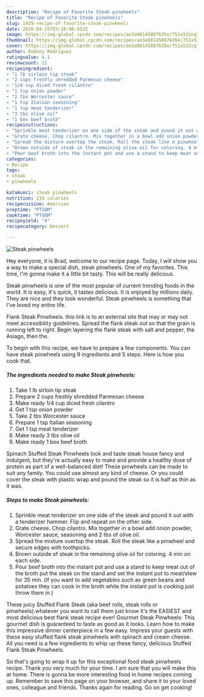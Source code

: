 ```yaml
---
description: "Recipe of Favorite Steak pinwheels"
title: "Recipe of Favorite Steak pinwheels"
slug: 1429-recipe-of-favorite-steak-pinwheels
date: 2020-04-25T03:28:08.652Z
image: https://img-global.cpcdn.com/recipes/ae3a98145887635e/751x532cq70/steak-pinwheels-recipe-main-photo.jpg
thumbnail: https://img-global.cpcdn.com/recipes/ae3a98145887635e/751x532cq70/steak-pinwheels-recipe-main-photo.jpg
cover: https://img-global.cpcdn.com/recipes/ae3a98145887635e/751x532cq70/steak-pinwheels-recipe-main-photo.jpg
author: Rodney Rodriguez
ratingvalue: 4.1
reviewcount: 11
recipeingredient:
- "1 lb sirloin tip steak"
- "2 cups freshly shredded Parmesan cheese"
- "1/4 cup diced fresh cilantro"
- "1 tsp onion powder"
- "2 tbs Worcester sauce"
- "1 tsp Italian seasoning"
- "1 tsp meat tenderizer"
- "3 tbs olive oil"
- "1 box beef broth"
recipeinstructions:
- "Sprinkle meat tenderizer on one side of the steak and pound it out with a tenderizer hammer. Flip and repeat on the other side."
- "Grate cheese. Chop cilantro. Mix together in a bowl add onion powder, Worcester sauce, seasoning and 2 tbs of olive oil."
- "Spread the mixture overtop the steak. Roll the steak like a pinwheel and secure edges with toothpicks."
- "Brown outside of steak in the remaining olive oil for coloring. 4 min on each side."
- "Pour beef broth into the instant pot and use a stand to keep meat out of the broth put the steak on the stand and set the instant pot to meat/stew for 35 min. (if you want to add vegetables such as green beans and potatoes they can cook in the broth while the instant pot is cooking just throw them in.)"
categories:
- Recipe
tags:
- steak
- pinwheels

katakunci: steak pinwheels 
nutrition: 214 calories
recipecuisine: American
preptime: "PT28M"
cooktime: "PT48M"
recipeyield: "4"
recipecategory: Dessert

---
```



![Steak pinwheels](https://img-global.cpcdn.com/recipes/ae3a98145887635e/751x532cq70/steak-pinwheels-recipe-main-photo.jpg)

Hey everyone, it is Brad, welcome to our recipe page. Today, I will show you a way to make a special dish, steak pinwheels. One of my favorites. This time, I'm gonna make it a little bit tasty. This will be really delicious.

Steak pinwheels is one of the most popular of current trending foods in the world. It is easy, it's quick, it tastes delicious. It is enjoyed by millions daily. They are nice and they look wonderful. Steak pinwheels is something that I've loved my entire life.

Flank Steak Pinwheels. this link is to an external site that may or may not meet accessibility guidelines. Spread the flank steak out so that the grain is running left to right. Begin layering the flank steak with salt and pepper, the Asiago, then the.


To begin with this recipe, we have to prepare a few components. You can have steak pinwheels using 9 ingredients and 5 steps. Here is how you cook that.

<!--inarticleads1-->

##### The ingredients needed to make Steak pinwheels:

1. Take 1 lb sirloin tip steak
1. Prepare 2 cups freshly shredded Parmesan cheese
1. Make ready 1/4 cup diced fresh cilantro
1. Get 1 tsp onion powder
1. Take 2 tbs Worcester sauce
1. Prepare 1 tsp Italian seasoning
1. Get 1 tsp meat tenderizer
1. Make ready 3 tbs olive oil
1. Make ready 1 box beef broth


Spinach Stuffed Steak Pinwheels look and taste steak house fancy and indulgent, but they&#39;re actually easy to make and provide a healthy dose of protein as part of a well-balanced diet! These pinwheels can be made to suit any family. You could use almost any kind of cheese. Or you could cover the steak with plastic wrap and pound the steak so it is half as thin as it was. 

<!--inarticleads2-->

##### Steps to make Steak pinwheels:

1. Sprinkle meat tenderizer on one side of the steak and pound it out with a tenderizer hammer. Flip and repeat on the other side.
1. Grate cheese. Chop cilantro. Mix together in a bowl add onion powder, Worcester sauce, seasoning and 2 tbs of olive oil.
1. Spread the mixture overtop the steak. Roll the steak like a pinwheel and secure edges with toothpicks.
1. Brown outside of steak in the remaining olive oil for coloring. 4 min on each side.
1. Pour beef broth into the instant pot and use a stand to keep meat out of the broth put the steak on the stand and set the instant pot to meat/stew for 35 min. (if you want to add vegetables such as green beans and potatoes they can cook in the broth while the instant pot is cooking just throw them in.)


These juicy Stuffed Flank Steak (aka beef rolls, steak rolls or pinwheels).whatever you want to call them just know it&#39;s the EASIEST and most delicious best flank steak recipe ever! Gourmet Steak Pinwheels: This gourmet dish is guaranteed to taste as good as it looks. Learn how to make this impressive dinner centerpiece in a few easy. Impress your guests with these easy stuffed flank steak pinwheels with spinach and cream cheese. All you need is a few ingredients to whip up these fancy, delicious Stuffed Flank Steak Pinwheels. 

So that's going to wrap it up for this exceptional food steak pinwheels recipe. Thank you very much for your time. I am sure that you will make this at home. There is gonna be more interesting food in home recipes coming up. Remember to save this page on your browser, and share it to your loved ones, colleague and friends. Thanks again for reading. Go on get cooking!
